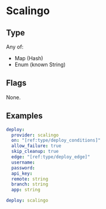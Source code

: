 # Scalingo



## Type

Any of:

* Map (Hash)
* Enum (known String)

## Flags

None.


## Examples

```yaml
deploy:
  provider: scalingo
  on: "[ref:type/deploy_conditions]"
  allow_failure: true
  skip_cleanup: true
  edge: "[ref:type/deploy_edge]"
  username: 
  password: 
  api_key: 
  remote: string
  branch: string
  app: string
```

```yaml
deploy: scalingo

```
